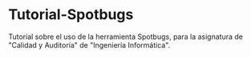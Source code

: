 # Tutorial-Spotbugs
Tutorial sobre el uso de la herramienta Spotbugs, para la asignatura de "Calidad y Auditoría" de "Ingeniería Informática".
